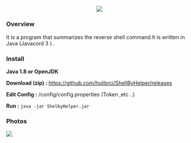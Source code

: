 <h2 align="center">
  <br>
  <a href="https://github.com/hulibrci/ShellByHelper"><img src="https://i.imgur.com/3bxwlJ5.jpg"></a>
</h2>

### Overview
It is a program that summarizes the reverse shell command.It is written in Java (Javacord 3 ) .
### Install

**Java 1.8 or OpenJDK**  

**Download (zip) :** https://github.com/hulibrci/ShellByHelper/releases

**Edit Config :**  /config/config.properties  (Token ,etc ..)

**Run :** ```java -jar ShelbyHelper.jar```

### Photos
<a href="https://github.com/hulibrci/ShellByHelper"><img src="https://i.imgur.com/iAJMZ9G.png"></a>
